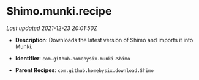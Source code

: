 # Shimo.munki.recipe

_Last updated 2021-12-23 20:01:50Z_

- **Description**: Downloads the latest version of Shimo and imports it into Munki.

- **Identifier**: `com.github.homebysix.munki.Shimo`

- **Parent Recipes**: `com.github.homebysix.download.Shimo`
